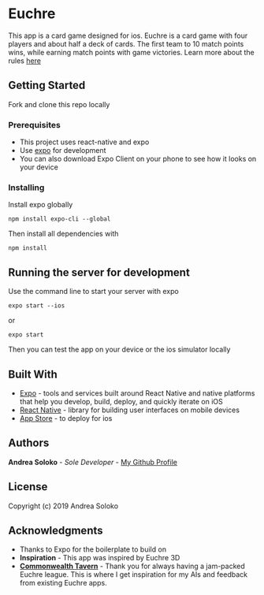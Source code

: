 # Euchre

This app is a card game designed for ios. Euchre is a card game with four players and about half a deck of cards. The first team to 10 match points wins, while earning match points with game victories. Learn more about the rules [here](https://bicyclecards.com/how-to-play/euchre/)

## Getting Started

Fork and clone this repo locally

### Prerequisites
* This project uses react-native and expo
* Use [expo](https://expo.io/) for development
* You can also download Expo Client on your phone to see how it looks on your device

### Installing

Install expo globally

```
npm install expo-cli --global
```


Then install all dependencies with

```
npm install
```

## Running the server for development

Use the command line to start your server with expo

```
expo start --ios
```
or

```
expo start
```
Then you can test the app on your device or the ios simulator locally

## Built With

* [Expo](https://expo.io/learn) - tools and services built around React Native and native platforms that help you develop, build, deploy, and quickly iterate on iOS
* [React Native](https://facebook.github.io/react-native/docs/getting-started) - library for building user interfaces on mobile devices
* [App Store](https://developer.apple.com/app-store/review/guidelines/) - to deploy for ios

## Authors

**Andrea Soloko** - *Sole Developer* - [My Github Profile](https://github.com/soloko)

## License

Copyright (c) 2019 Andrea Soloko

## Acknowledgments

* Thanks to Expo for the boilerplate to build on
* **Inspiration** - This app was inspired by Euchre 3D
* **[Commonwealth Tavern](https://www.commonwealthchicago.com/)** - Thank you for always having a jam-packed Euchre league. This is where I get inspiration for my AIs and feedback from existing Euchre apps.
